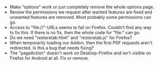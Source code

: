 - Make "options" work or just completely remove the whole options page.
- Review the permissions we request after wanted features are fixed and unwanted features are removed. Most probably some permissions can go.
- Access to "file://"-URLs seems to fail on Firefox. Couldn't find any way to fix this. If there is no fix, then the whole code for "file:" can go.
- Do we need "restoretab.html" and "restoretab.js" for Firefox?
- When temporarily loading our Addon, then the first PDF requests aren't redirected. Is this a bug that needs fixing?
- The "pageAction" doesn't work on Desktop-Firefox and isn't visible on Firefox for Android at all. Fix or remove.
